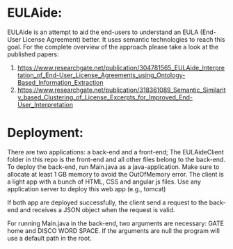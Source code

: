 # EULAide: 
EULAide is an attempt to aid the end-users to understand an EULA (End-User License Agreement) better. It uses semantic technologies to reach this goal. 
For the complete overview of the approach please take a look at the published papers: 
1. https://www.researchgate.net/publication/304781565_EULAide_Interpretation_of_End-User_License_Agreements_using_Ontology-Based_Information_Extraction
2. https://www.researchgate.net/publication/318361089_Semantic_Similarity_based_Clustering_of_License_Excerpts_for_Improved_End-User_Interpretation

# Deployment: 
There are two applications: a back-end and a front-end; The EULAideClient folder in this repo is the front-end and all other files belong to the back-end.
To deploy the back-end, run Main.java as a java-application. Make sure to allocate at least 1 GB memory to avoid the OutOfMemory error.
The client is a light app with a bunch of HTML, CSS and angular js files. Use any application server to deploy this web app (e.g., tomcat)

If both app are deployed successfully, the client send a request to the back-end and receives a JSON object when the request is valid.

For running Main.java in the back-end, two arguments are necessary: GATE home and DISCO WORD SPACE. If the arguments are null the program will use a default path in the root.


